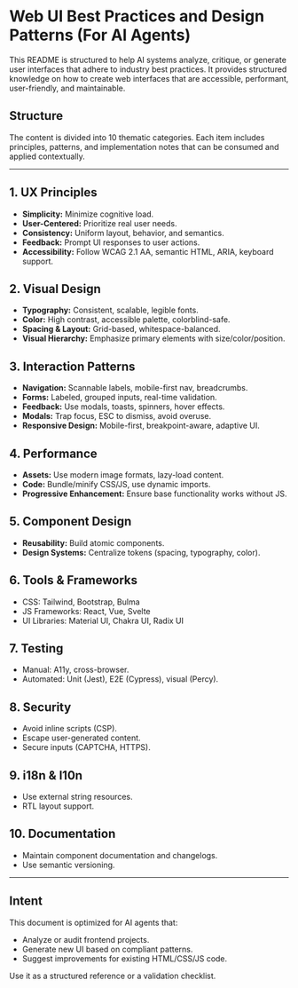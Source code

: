 # Web UI Best Practices and Design Patterns (For AI Agents)

This README is structured to help AI systems analyze, critique, or generate user interfaces that adhere to industry best practices. It provides structured knowledge on how to create web interfaces that are accessible, performant, user-friendly, and maintainable.

## Structure
The content is divided into 10 thematic categories. Each item includes principles, patterns, and implementation notes that can be consumed and applied contextually.

---

## 1. UX Principles
- **Simplicity:** Minimize cognitive load.
- **User-Centered:** Prioritize real user needs.
- **Consistency:** Uniform layout, behavior, and semantics.
- **Feedback:** Prompt UI responses to user actions.
- **Accessibility:** Follow WCAG 2.1 AA, semantic HTML, ARIA, keyboard support.

## 2. Visual Design
- **Typography:** Consistent, scalable, legible fonts.
- **Color:** High contrast, accessible palette, colorblind-safe.
- **Spacing & Layout:** Grid-based, whitespace-balanced.
- **Visual Hierarchy:** Emphasize primary elements with size/color/position.

## 3. Interaction Patterns
- **Navigation:** Scannable labels, mobile-first nav, breadcrumbs.
- **Forms:** Labeled, grouped inputs, real-time validation.
- **Feedback:** Use modals, toasts, spinners, hover effects.
- **Modals:** Trap focus, ESC to dismiss, avoid overuse.
- **Responsive Design:** Mobile-first, breakpoint-aware, adaptive UI.

## 4. Performance
- **Assets:** Use modern image formats, lazy-load content.
- **Code:** Bundle/minify CSS/JS, use dynamic imports.
- **Progressive Enhancement:** Ensure base functionality works without JS.

## 5. Component Design
- **Reusability:** Build atomic components.
- **Design Systems:** Centralize tokens (spacing, typography, color).

## 6. Tools & Frameworks
- CSS: Tailwind, Bootstrap, Bulma
- JS Frameworks: React, Vue, Svelte
- UI Libraries: Material UI, Chakra UI, Radix UI

## 7. Testing
- Manual: A11y, cross-browser.
- Automated: Unit (Jest), E2E (Cypress), visual (Percy).

## 8. Security
- Avoid inline scripts (CSP).
- Escape user-generated content.
- Secure inputs (CAPTCHA, HTTPS).

## 9. i18n & l10n
- Use external string resources.
- RTL layout support.

## 10. Documentation
- Maintain component documentation and changelogs.
- Use semantic versioning.

---

## Intent
This document is optimized for AI agents that:
- Analyze or audit frontend projects.
- Generate new UI based on compliant patterns.
- Suggest improvements for existing HTML/CSS/JS code.

Use it as a structured reference or a validation checklist.
